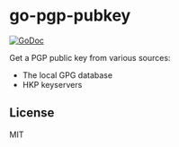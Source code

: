 # go-pgp-pubkey

[![GoDoc](https://godoc.org/github.com/emersion/go-pgp-pubkey?status.svg)](https://godoc.org/github.com/emersion/go-pgp-pubkey)

Get a PGP public key from various sources:
* The local GPG database
* HKP keyservers

## License

MIT

